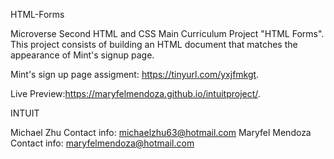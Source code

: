 HTML-Forms

Microverse Second HTML and CSS Main Curriculum Project "HTML Forms". This project consists of building an HTML document that matches the appearance of Mint's signup page.

Mint's sign up page assigment: https://tinyurl.com/yxjfmkgt.

Live Preview:https://maryfelmendoza.github.io/intuitproject/.

INTUIT

Michael Zhu Contact info: michaelzhu63@hotmail.com
Maryfel Mendoza Contact info: maryfelmendoza@hotmail.com
